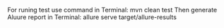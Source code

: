 For runing test use command in Terminal:
mvn clean test
Then generate Aluure report in Terminal:
allure serve target/allure-results
